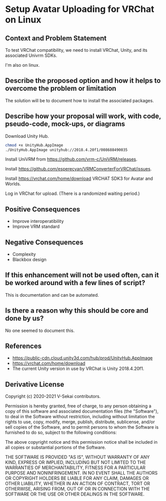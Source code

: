 # Setup Avatar Uploading for VRChat on Linux

## Context and Problem Statement

To test VRChat compatibility, we need to install VRChat, Unity, and its associated Univrm SDKs.

I'm also on linux.

## Describe the proposed option and how it helps to overcome the problem or limitation

The solution will be to document how to install the associated packages.

## Describe how your proposal will work, with code, pseudo-code, mock-ups, or diagrams

Download Unity Hub.

```bash
chmod +x UnityHub.AppImage
./UnityHub.AppImage unityhub://2018.4.20f1/008688490035
```

Install UniVRM from https://github.com/vrm-c/UniVRM/releases.

Install https://github.com/esperecyan/VRMConverterForVRChat/issues.

Install https://vrchat.com/home/download VRCHAT SDK3 for Avatar and Worlds.

Log in VRChat for upload. (There is a randomized waiting period.)

## Positive Consequences <!-- optional -->

- Improve interoperatibility
- Improve VRM standard

## Negative Consequences <!-- optional -->

- Complexity
- Blackbox design

## If this enhancement will not be used often, can it be worked around with a few lines of script?

This is documentation and can be automated.

## Is there a reason why this should be core and done by us?

No one seemed to document this.

## References <!-- optional -->

- https://public-cdn.cloud.unity3d.com/hub/prod/UnityHub.AppImage
- https://vrchat.com/home/download
- The current Unity version in use by VRChat is Unity 2018.4.20f1.

## Derivative License

Copyright (c) 2020-2021 V-Sekai contributors.

Permission is hereby granted, free of charge, to any person obtaining a copy
of this software and associated documentation files (the "Software"), to deal
in the Software without restriction, including without limitation the rights
to use, copy, modify, merge, publish, distribute, sublicense, and/or sell
copies of the Software, and to permit persons to whom the Software is
furnished to do so, subject to the following conditions:

The above copyright notice and this permission notice shall be included in all
copies or substantial portions of the Software.

THE SOFTWARE IS PROVIDED "AS IS", WITHOUT WARRANTY OF ANY KIND, EXPRESS OR
IMPLIED, INCLUDING BUT NOT LIMITED TO THE WARRANTIES OF MERCHANTABILITY,
FITNESS FOR A PARTICULAR PURPOSE AND NONINFRINGEMENT. IN NO EVENT SHALL THE
AUTHORS OR COPYRIGHT HOLDERS BE LIABLE FOR ANY CLAIM, DAMAGES OR OTHER
LIABILITY, WHETHER IN AN ACTION OF CONTRACT, TORT OR OTHERWISE, ARISING FROM,
OUT OF OR IN CONNECTION WITH THE SOFTWARE OR THE USE OR OTHER DEALINGS IN THE
SOFTWARE.
